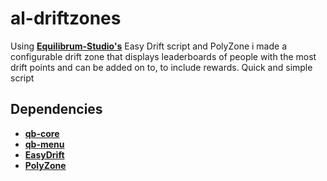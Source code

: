 # al-driftzones

Using <a href="https://github.com/Equilibrium-Studio">**Equilibrum-Studio's**</a> Easy Drift script and PolyZone i made a configurable drift zone that displays leaderboards of people with the most drift points and can be added on to, to include rewards. Quick and simple script


## Dependencies
- <a href="https://github.com/qbcore-framework/qb-core">**qb-core**</a>
- <a href="https://github.com/qbcore-framework/qb-menu">**qb-menu**</a> 
- <a href="https://github.com/Equilibrium-Studio/EasyDrift">**EasyDrift**</a>
- <a href="https://github.com/mkafrin/PolyZone">**PolyZone**</a>

